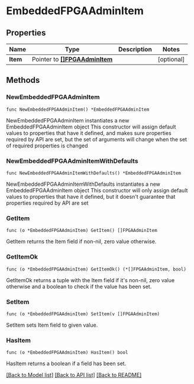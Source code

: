 <!--
Copyright (C) 2020-2025 Arm Limited or its affiliates and Contributors. All rights reserved.
SPDX-License-Identifier: Apache-2.0
-->
# EmbeddedFPGAAdminItem

## Properties

Name | Type | Description | Notes
------------ | ------------- | ------------- | -------------
**Item** | Pointer to [**[]FPGAAdminItem**](FPGAAdminItem.md) |  | [optional] 

## Methods

### NewEmbeddedFPGAAdminItem

`func NewEmbeddedFPGAAdminItem() *EmbeddedFPGAAdminItem`

NewEmbeddedFPGAAdminItem instantiates a new EmbeddedFPGAAdminItem object
This constructor will assign default values to properties that have it defined,
and makes sure properties required by API are set, but the set of arguments
will change when the set of required properties is changed

### NewEmbeddedFPGAAdminItemWithDefaults

`func NewEmbeddedFPGAAdminItemWithDefaults() *EmbeddedFPGAAdminItem`

NewEmbeddedFPGAAdminItemWithDefaults instantiates a new EmbeddedFPGAAdminItem object
This constructor will only assign default values to properties that have it defined,
but it doesn't guarantee that properties required by API are set

### GetItem

`func (o *EmbeddedFPGAAdminItem) GetItem() []FPGAAdminItem`

GetItem returns the Item field if non-nil, zero value otherwise.

### GetItemOk

`func (o *EmbeddedFPGAAdminItem) GetItemOk() (*[]FPGAAdminItem, bool)`

GetItemOk returns a tuple with the Item field if it's non-nil, zero value otherwise
and a boolean to check if the value has been set.

### SetItem

`func (o *EmbeddedFPGAAdminItem) SetItem(v []FPGAAdminItem)`

SetItem sets Item field to given value.

### HasItem

`func (o *EmbeddedFPGAAdminItem) HasItem() bool`

HasItem returns a boolean if a field has been set.


[[Back to Model list]](../README.md#documentation-for-models) [[Back to API list]](../README.md#documentation-for-api-endpoints) [[Back to README]](../README.md)


